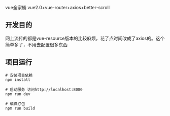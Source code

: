 
vue全家桶 vue2.0+vue-router+axios+better-scroll

## 开发目的
网上流传的都是vue-resource版本的比较麻烦，花了点时间改成了axios的。这个简单多了，不用去配置很多东西


## 项目运行

```
# 安装项目依赖
npm install 

# 启动服务 访问http://localhost:8080
npm run dev

# 编译打包
npm run build
```

